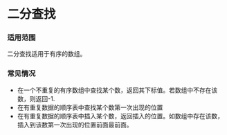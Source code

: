 # 二分查找

### 适用范围

二分查找适用于有序的数组。

### 常见情况

- 在一个不重复的有序数组中查找某个数，返回其下标值。若数组中不存在该数，则返回-1.
- 在有重复数据的顺序表中查找某个数第一次出现的位置
- 在有重复数据的顺序表中插入某个数，返回插入的位置。如数组中存在该数，插入到该数第一次出现的位置前面最前面。

